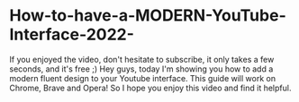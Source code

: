 # How-to-have-a-MODERN-YouTube-Interface-2022-
If you enjoyed the video, don't hesitate to subscribe, it only takes a few seconds, and it's free ;)  Hey guys, today I'm showing you how to add a modern fluent design to your Youtube interface. This guide will work on Chrome, Brave and Opera! So I hope you enjoy this video and find it helpful.
